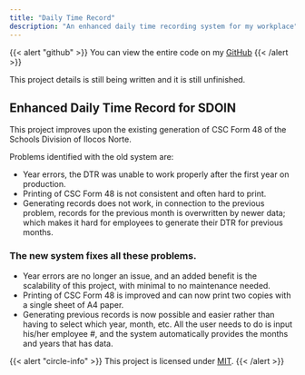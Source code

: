 ```yaml
---
title: "Daily Time Record"
description: "An enhanced daily time recording system for my workplace"
---
```


{{< alert "github" >}}
You can view the entire code on my [GitHub](https://github.com/loiSvelasco/flask-sdoin-dtr)
{{< /alert >}}

This project details is still being written and it is still unfinished.
## Enhanced Daily Time Record for SDOIN


This project improves upon the existing generation of CSC Form 48 of the Schools Division of Ilocos Norte.

Problems identified with the old system are:
- Year errors, the DTR was unable to work properly after the first year on production.
- Printing of CSC Form 48 is not consistent and often hard to print.
- Generating records does not work, in connection to the previous problem, records for the previous month is overwritten by newer data; which makes it hard for employees to generate their DTR for previous months.

### The new system fixes all these problems.

- Year errors are no longer an issue, and an added benefit is the scalability of this project, with minimal to no maintenance needed.
- Printing of CSC Form 48 is improved and can now print two copies with a single sheet of A4 paper.
- Generating previous records is now possible and easier rather than having to select which year, month, etc. All the user needs to do is input his/her employee #, and the system automatically provides the months and years that has data.

{{< alert "circle-info" >}}
This project is licensed under [MIT](https://github.com/loiSvelasco/flask-sdoin-dtr/blob/master/LICENSE).
{{< /alert >}}